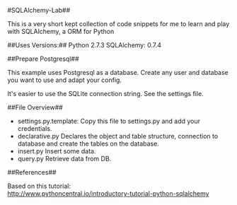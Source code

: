 #SQLAlchemy-Lab##

This is a very short kept collection
of code snippets for me to learn 
and play with SQLAlchemy, a ORM for Python

##Uses Versions:##
Python 2.7.3
SQLAlchemy: 0.7.4

##Prepare Postgresql##

This example uses Postgresql as a database. Create any user
and database you want to use and adapt your config.

It's easier to use the  SQLite connection string. See
the settings file.

##File Overview##

  * settings.py.template:
    Copy this file to settings.py and add your credentials.
  * declarative.py
    Declares the object and table structure, connection to database
    and create the tables on the database.
  * insert.py
    Insert some data.
  * query.py
    Retrieve data from DB.


##References##

Based on this tutorial:  
http://www.pythoncentral.io/introductory-tutorial-python-sqlalchemy
